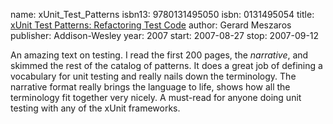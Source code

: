 name: xUnit_Test_Patterns
isbn13: 9780131495050
isbn: 0131495054
title: [xUnit Test Patterns: Refactoring Test Code](http://amzn.com/0131495054)
author: Gerard Meszaros
publisher: Addison-Wesley
year: 2007
start: 2007-08-27
stop: 2007-09-12

An amazing text on testing.  I read the first 200 pages, the
_narrative_, and skimmed the rest of the catalog of patterns.
It does a great job of defining a vocabulary for unit testing and
really nails down the terminology.  The narrative format really
brings the language to life, shows how all the terminology fit
together very nicely.  A must-read for anyone doing unit testing
with any of the xUnit frameworks.

